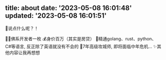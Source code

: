 title: about
date: '2023-05-08 16:01:48'
updated: '2023-05-08 16:01:51'
---
🤔说点什么呢？！

🧘‍♂️佛系开发者一枚
💰身价百万（其实是房贷）
🐂精通golang、rust、python、C#等语言, 反正除了英语就没有不会的
🥣7年高级攻城师, 即将面临中年危机...
✨其他内容让我再想想